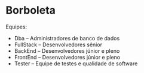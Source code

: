 # Borboleta

 Equipes: 
- Dba – Administradores de banco de dados 
- FullStack – Desenvolvedores sênior 
- BackEnd – Desenvolvedores júnior e pleno 
- FrontEnd – Desenvolvedores júnior e pleno 
- Tester – Equipe de testes e qualidade de software
